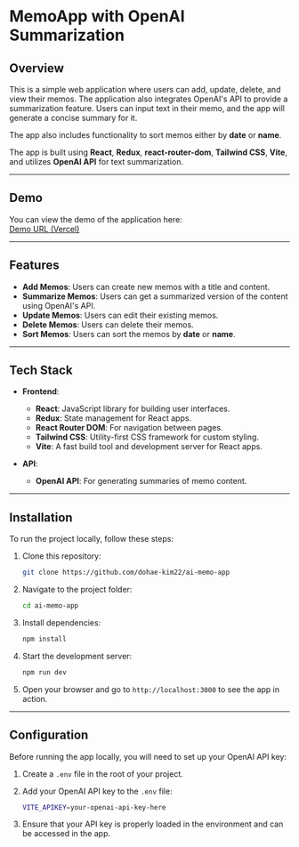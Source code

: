 # MemoApp with OpenAI Summarization

## Overview

This is a simple web application where users can add, update, delete, and view their memos. The application also integrates OpenAI's API to provide a summarization feature. Users can input text in their memo, and the app will generate a concise summary for it.

The app also includes functionality to sort memos either by **date** or **name**.

The app is built using **React**, **Redux**, **react-router-dom**, **Tailwind CSS**, **Vite**, and utilizes **OpenAI API** for text summarization.

---

## Demo

You can view the demo of the application here:  
[Demo URL (Vercel)](https://ai-memo-app-vert.vercel.app/)

---

## Features

- **Add Memos**: Users can create new memos with a title and content.
- **Summarize Memos**: Users can get a summarized version of the content using OpenAI's API.
- **Update Memos**: Users can edit their existing memos.
- **Delete Memos**: Users can delete their memos.
- **Sort Memos**: Users can sort the memos by **date** or **name**.

---

## Tech Stack

- **Frontend**:

  - **React**: JavaScript library for building user interfaces.
  - **Redux**: State management for React apps.
  - **React Router DOM**: For navigation between pages.
  - **Tailwind CSS**: Utility-first CSS framework for custom styling.
  - **Vite**: A fast build tool and development server for React apps.

- **API**:
  - **OpenAI API**: For generating summaries of memo content.

---

## Installation

To run the project locally, follow these steps:

1. Clone this repository:

   ```bash
   git clone https://github.com/dohae-kim22/ai-memo-app
   ```

2. Navigate to the project folder:

   ```bash
   cd ai-memo-app
   ```

3. Install dependencies:

   ```bash
   npm install
   ```

4. Start the development server:

   ```bash
   npm run dev
   ```

5. Open your browser and go to `http://localhost:3000` to see the app in action.

---

## Configuration

Before running the app locally, you will need to set up your OpenAI API key:

1. Create a `.env` file in the root of your project.
2. Add your OpenAI API key to the `.env` file:

   ```bash
   VITE_APIKEY=your-openai-api-key-here
   ```

3. Ensure that your API key is properly loaded in the environment and can be accessed in the app.
